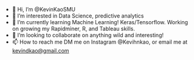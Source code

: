 - 👋 Hi, I’m @KevinKaoSMU
- 👀 I’m interested in Data Science, predictive analytics
- 🌱 I’m currently learning Machine Learning! Keras/Tensorflow. Working on growing my Rapidminer, R, and Tableau skills.
- 💞️ I’m looking to collaborate on anything wild and interesting! 
- 📫 How to reach me DM me on Instagram @Kevihnkao, or email me at kevindkao@gmail.com

<!---
KevinKaoSMU/KevinKaoSMU is a ✨ special ✨ repository because its `README.md` (this file) appears on your GitHub profile.
You can click the Preview link to take a look at your changes.
--->
